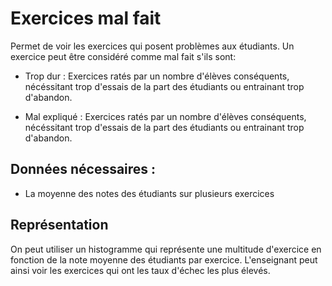 # Exercices mal fait

Permet de voir les exercices qui posent problèmes aux étudiants. Un exercice peut être considéré comme mal fait s'ils sont:

* Trop dur : Exercices ratés par un nombre d'élèves conséquents, nécéssitant trop d'essais de la part des étudiants ou entrainant trop d'abandon.

* Mal expliqué : Exercices ratés par un nombre d'élèves conséquents, nécéssitant trop d'essais de la part des étudiants ou entrainant trop d'abandon.

## Données nécessaires :

* La moyenne des notes des étudiants sur plusieurs exercices

## Représentation

On peut utiliser un histogramme qui représente une multitude d'exercice en fonction de la note moyenne des étudiants par exercice.
L'enseignant peut ainsi voir les exercices qui ont les taux d'échec les plus élevés.



